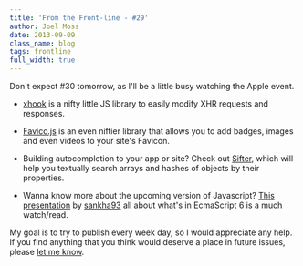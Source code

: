 ```yaml
---
title: 'From the Front-line - #29'
author: Joel Moss
date: 2013-09-09
class_name: blog
tags: frontline
full_width: true
---
```


Don't expect #30 tomorrow, as I'll be a little busy watching the Apple event.

- [xhook](https://github.com/jpillora/xhook) is a nifty little JS library to easily modify XHR requests and responses.

- [Favico.js](http://lab.ejci.net/favico.js/) is an even niftier library that allows you to add badges, images and even videos to your site's Favicon.

- Building autocompletion to your app or site? Check out [Sifter](https://github.com/brianreavis/sifter.js), which will help you textually search arrays and hashes of objects by their properties.

- Wanna know more about the upcoming version of Javascript? [This presentation](http://sankhs.com/jschannel-es6) by [sankha93](https://twitter.com/sankha93) all about what's in EcmaScript 6 is a much watch/read.

My goal is to try to publish every week day, so I would appreciate any help. If you find anything that you think would deserve a place in future issues, please [let me know](mailto:jmoss@codio.com).